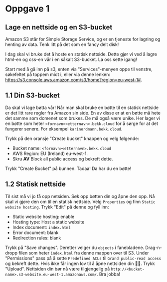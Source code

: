# Oppgave 1

## Lage en nettside og en S3-bucket

Amazon S3 står for Simple Storage Service, og er en tjeneste for lagring og henting av data. Tenk litt på det som en fancy delt disk! 

I dag skal vi bruke det å hoste en statisk nettside. 
Dette gjør vi ved å lagre html-en og css-en vår i en såkalt S3-bucket. La oss sette igang! 

Start med å gå inn på s3, enten via "Services"-menyen oppe til venstre, søkefeltet på toppem midt i, eller via denne lenken: https://s3.console.aws.amazon.com/s3/home?region=eu-west-1#.

## 1.1 Din S3-bucket
Da skal vi lage bøtta vår! Når man skal bruke en bøtte til en statisk nettside er det litt rare regler fra Amazon sin side. En av disse er at en bøtte må hete det samme som domenet som brukes. De må også være unike. 
Her lager vi en bøtte som heter `<fornavn><etternavn>.bekk.cloud` for å sørge for at det fungerer senere. For eksempel `karinordmann.bekk.cloud`. 

Trykk på den oransje "Create bucket" knappen og velg følgende:
- Bucket name: `<fornavn><etternavn>.bekk.cloud`
- AWS Region: EU (Ireland) eu-west-1.
- Skru **AV** Block all public access og bekreft dette.
 
Trykk "Create Bucket" på bunnen. Tadaa! Da har du en bøtte!

## 1.2 Statisk nettside

Til sist må vi jo få opp netsiden.
Søk opp bøtten din og åpne den opp. Nå skal vi gjøre den om til en statisk nettside. 
Velg `Properties` og finn `Static website hosting`. Trykk "Edit" på denne og fyll inn:
- Static website hosting: enable
- Hosting type: Host a static website
- Index document: `index.html`
- Error document: blank
- Redirection rules: blank

Trykk på "Save changes". Deretter velger du `objects` i fanebladene.
Drag-n-dropp filen som heter `index.html` fra denne mappen over til S3. Under "Permissions" pass på å sette `Predefined ACLs` til `Grand public-read access` og bekreft dette. Hvis ikke får ingen lov til å åpne nettsiden din 🤷‍♂️.
Trykk "Upload". Nettsiden din bør nå være tilgjengelig på `http://<bucket-name>.s3-website.eu-west-1.amazonaws.com/`. Bra jobba!